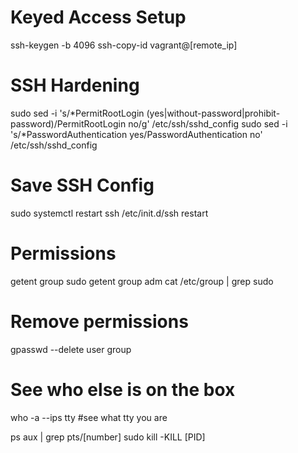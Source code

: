 # Keyed Access Setup

ssh-keygen -b 4096
ssh-copy-id vagrant@[remote_ip]

# SSH Hardening

sudo sed -i 's/*PermitRootLogin (yes|without-password|prohibit-password)/PermitRootLogin no/g' /etc/ssh/sshd_config
sudo sed -i 's/*PasswordAuthentication yes/PasswordAuthentication no' /etc/ssh/sshd_config

# Save SSH Config

sudo systemctl restart ssh
/etc/init.d/ssh restart

# Permissions

getent group sudo
getent group adm
cat /etc/group | grep sudo

# Remove permissions
gpasswd --delete user group

# See who else is on the box

who -a --ips
tty #see what tty you are

ps aux | grep pts/[number]
sudo kill -KILL [PID]
